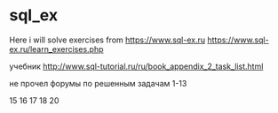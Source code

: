 # sql_ex
Here i will solve exercises from https://www.sql-ex.ru
https://www.sql-ex.ru/learn_exercises.php

учебник
http://www.sql-tutorial.ru/ru/book_appendix_2_task_list.html

не прочел форумы по решенным задачам 1-13

15
16
17
18
20
